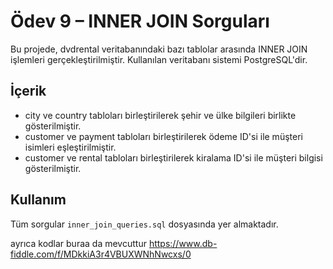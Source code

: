 # Ödev 9 – INNER JOIN Sorguları

Bu projede, dvdrental veritabanındaki bazı tablolar arasında INNER JOIN işlemleri gerçekleştirilmiştir. Kullanılan veritabanı sistemi PostgreSQL'dir.

## İçerik

- city ve country tabloları birleştirilerek şehir ve ülke bilgileri birlikte gösterilmiştir.
- customer ve payment tabloları birleştirilerek ödeme ID'si ile müşteri isimleri eşleştirilmiştir.
- customer ve rental tabloları birleştirilerek kiralama ID'si ile müşteri bilgisi gösterilmiştir.

## Kullanım

Tüm sorgular `inner_join_queries.sql` dosyasında yer almaktadır.  

ayrıca kodlar buraa da mevcuttur
https://www.db-fiddle.com/f/MDkkiA3r4VBUXWNhNwcxs/0
